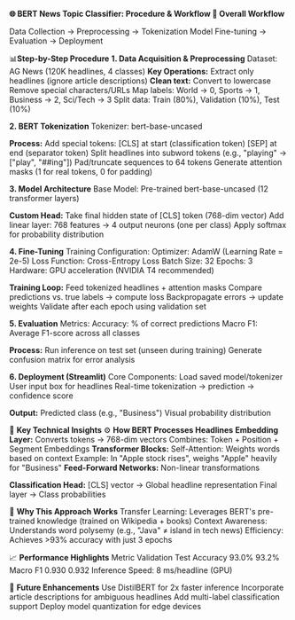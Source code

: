 **🌐 BERT News Topic Classifier: Procedure & Workflow
🔄 Overall Workflow**

Data Collection → Preprocessing → Tokenization
Model Fine-tuning → Evaluation → Deployment


📊**Step-by-Step Procedure**
**1. Data Acquisition & Preprocessing**
Dataset: AG News (120K headlines, 4 classes)
**Key Operations:**
Extract only headlines (ignore article descriptions)
**Clean text:**
Convert to lowercase
Remove special characters/URLs
Map labels:
World → 0, Sports → 1, Business → 2, Sci/Tech → 3
Split data:
Train (80%), Validation (10%), Test (10%)

**2. BERT Tokenization**
Tokenizer: bert-base-uncased

**Process:**
Add special tokens:
[CLS] at start (classification token)
[SEP] at end (separator token)
Split headlines into subword tokens (e.g., "playing" → ["play", "##ing"])
Pad/truncate sequences to 64 tokens
Generate attention masks (1 for real tokens, 0 for padding)

**3. Model Architecture**
Base Model: Pre-trained bert-base-uncased (12 transformer layers)

**Custom Head:**
Take final hidden state of [CLS] token (768-dim vector)
Add linear layer: 768 features → 4 output neurons (one per class)
Apply softmax for probability distribution

**4. Fine-Tuning**
Training Configuration:
Optimizer: AdamW (Learning Rate = 2e-5)
Loss Function: Cross-Entropy Loss
Batch Size: 32
Epochs: 3
Hardware: GPU acceleration (NVIDIA T4 recommended)

**Training Loop:**
Feed tokenized headlines + attention masks
Compare predictions vs. true labels → compute loss
Backpropagate errors → update weights
Validate after each epoch using validation set

**5. Evaluation**
Metrics:
Accuracy: % of correct predictions
Macro F1: Average F1-score across all classes

**Process:**
Run inference on test set (unseen during training)
Generate confusion matrix for error analysis

**6. Deployment (Streamlit)**
Core Components:
Load saved model/tokenizer
User input box for headlines
Real-time tokenization → prediction → confidence score

**Output:**
Predicted class (e.g., "Business")
Visual probability distribution

🧠 **Key Technical Insights**
⚙️ **How BERT Processes Headlines**
**Embedding Layer:**
Converts tokens → 768-dim vectors
Combines: Token + Position + Segment Embeddings
**Transformer Blocks:**
Self-Attention: Weights words based on context
Example: In "Apple stock rises", weighs "Apple" heavily for "Business"
**Feed-Forward Networks:** Non-linear transformations

**Classification Head:**
[CLS] vector → Global headline representation
Final layer → Class probabilities

🎯 **Why This Approach Works**
Transfer Learning: Leverages BERT's pre-trained knowledge (trained on Wikipedia + books)
Context Awareness: Understands word polysemy (e.g., "Java" ≠ island in tech news)
Efficiency: Achieves >93% accuracy with just 3 epochs

📈 **Performance Highlights**
Metric	Validation	Test
Accuracy	93.0%	93.2%
Macro F1	0.930	0.932
Inference Speed: 8 ms/headline (GPU)

🔮 **Future Enhancements**
Use DistilBERT for 2x faster inference
Incorporate article descriptions for ambiguous headlines
Add multi-label classification support
Deploy model quantization for edge devices
